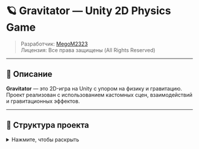 # 🪐 Gravitator — Unity 2D Physics Game

> Разработчик: [MegoM2323](https://github.com/MegoM2323)  
> Лицензия: Все права защищены (All Rights Reserved)

---

## 📌 Описание

**Gravitator** — это 2D-игра на Unity с упором на физику и гравитацию.  
Проект реализован с использованием кастомных сцен, взаимодействий и гравитационных эффектов.

---

## 📁 Структура проекта

<details>
<summary>Нажмите, чтобы раскрыть</summary>

```text
.
├── Assets/                  # Скрипты, сцены, ассеты
├── ProjectSettings/         # Настройки проекта Unity
├── Packages/                # Зависимости проекта
├── UserSettings/            # Конфигурации редактора (исключены из Git)
├── UIElementsSchema/        # Служебные UI-файлы (исключены из Git)
├── .gitignore               # Список исключаемых файлов
├── LICENSE                  # Лицензия на использование
├── README.md                # Этот файл
├── *.csproj / *.sln         # Файлы Visual Studio (автогенерируются)

